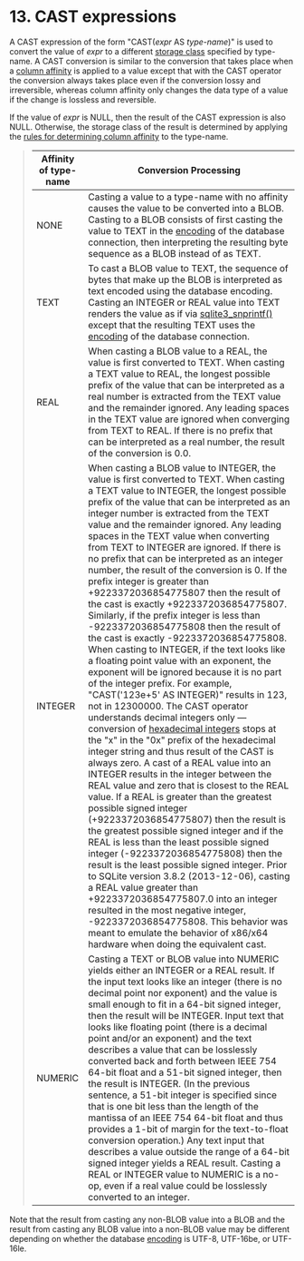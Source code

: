 # 13\. CAST expressions


A CAST expression of the form "CAST(*expr* AS *type\-name*)"
is used to convert the value of *expr* to
a different [storage class](datatype3.html#storageclasses) specified by type\-name.
A CAST conversion is similar to the conversion that takes
place when a [column affinity](datatype3.html#affinity) is applied to a value except that with
the CAST operator the conversion always takes place even if the conversion
lossy and irreversible, whereas column affinity only changes the data type
of a value if the change is lossless and reversible.



If the value of *expr* is NULL, then the result of the CAST
expression is also NULL. Otherwise, the storage class of the result
is determined by applying the [rules for determining column affinity](datatype3.html#affname) to
the type\-name.




> | Affinity of type\-name | Conversion Processing |
> | --- | --- |
> | NONE | Casting a value to a type\-name with no affinity  causes the value to  be converted into a BLOB. Casting to a BLOB consists of first casting  the value to TEXT in the [encoding](pragma.html#pragma_encoding) of the database connection, then  interpreting the resulting byte sequence as a BLOB instead of as TEXT. |
> | TEXT | To cast a BLOB value to TEXT, the sequence of bytes that make up the  BLOB is interpreted as text encoded using the database encoding.    Casting an INTEGER or REAL value into TEXT renders the value as if via  [sqlite3\_snprintf()](c3ref/mprintf.html) except that the resulting TEXT uses the [encoding](pragma.html#pragma_encoding) of  the database connection. |
> | REAL | When casting a BLOB value to a REAL, the value is first converted to  TEXT.  When casting a TEXT value to REAL, the longest possible prefix of  the value that can be interpreted as a real number is extracted from  the TEXT value and the remainder ignored. Any leading spaces in the  TEXT value are ignored when converging from TEXT to REAL. If there is  no prefix that can be interpreted as a real number, the result of the  conversion is 0\.0\. |
> | INTEGER | When casting a BLOB value to INTEGER, the value is first converted to  TEXT.  When casting a TEXT value to INTEGER, the longest possible prefix of  the value that can be interpreted as an integer number is extracted from  the TEXT value and the remainder ignored. Any leading spaces in the  TEXT value when converting from TEXT to INTEGER are ignored. If there  is no prefix that can be interpreted as an integer number, the result  of the conversion is 0\. If the prefix integer is greater than  \+9223372036854775807 then the result of the cast is exactly  \+9223372036854775807\. Similarly, if the prefix integer is  less than \-9223372036854775808 then the result of the cast is  exactly \-9223372036854775808\.   When casting to INTEGER, if the text looks like a floating point  value with an exponent, the exponent will be ignored because it is  no part of the integer prefix. For example,  "CAST('123e\+5' AS INTEGER)" results in 123, not in 12300000\.    The CAST operator understands decimal  integers only — conversion of [hexadecimal integers](lang_expr.html#hexint) stops  at the "x" in the "0x" prefix of the hexadecimal integer string  and thus result of the CAST is always zero.   A cast of a REAL value into an INTEGER results in the integer  between the REAL value and zero that is closest to the REAL value.  If a REAL is greater than the greatest possible signed  integer (\+9223372036854775807\) then the result is the greatest possible  signed integer and if the REAL is less than the least possible signed  integer (\-9223372036854775808\) then the result is the least possible  signed integer.   Prior to SQLite version 3\.8\.2 (2013\-12\-06\),  casting a REAL value greater than  \+9223372036854775807\.0 into an integer resulted in the most negative  integer, \-9223372036854775808\. This behavior was meant to emulate the  behavior of x86/x64 hardware when doing the equivalent cast. |
> | NUMERIC | Casting a TEXT or BLOB value into NUMERIC yields either an INTEGER or  a REAL result.  If the input text looks like an integer (there is no decimal point nor  exponent) and the value is small enough to fit in a 64\-bit signed integer,  then the result will be INTEGER.  Input text that looks like floating point (there is a decimal point and/or  an exponent) and the text describes a value that  can be losslessly converted back and forth between IEEE 754 64\-bit float and a  51\-bit signed integer, then the result is INTEGER.  (In the previous sentence, a 51\-bit integer is specified since that is one  bit less than the length of the mantissa of an IEEE 754 64\-bit float and  thus provides a 1\-bit of margin for the text\-to\-float conversion operation.)  Any text input that describes a value outside the range of a 64\-bit  signed integer yields a REAL result.   Casting a REAL or INTEGER value to NUMERIC is a no\-op, even if a real  value could be losslessly converted to an integer. |


Note that the result from casting any non\-BLOB value into a
BLOB and the result from casting any BLOB value into a non\-BLOB value
may be different depending on whether the database [encoding](pragma.html#pragma_encoding) is UTF\-8,
UTF\-16be, or UTF\-16le.





